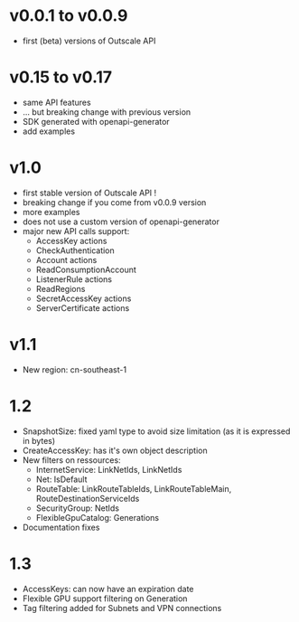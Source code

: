 # v0.0.1 to v0.0.9

- first (beta) versions of Outscale API

# v0.15 to v0.17

- same API features
- ... but breaking change with previous version
- SDK generated with openapi-generator
- add examples

# v1.0

- first stable version of Outscale API !
- breaking change if you come from v0.0.9 version
- more examples
- does not use a custom version of openapi-generator
- major new API calls support:
  - AccessKey actions
  - CheckAuthentication
  - Account actions
  - ReadConsumptionAccount
  - ListenerRule actions
  - ReadRegions
  - SecretAccessKey actions
  - ServerCertificate actions

# v1.1

- New region: cn-southeast-1

# 1.2

- SnapshotSize: fixed yaml type to avoid size limitation (as it is expressed in bytes)
- CreateAccessKey: has it's own object description
- New filters on ressources:
  - InternetService: LinkNetIds, LinkNetIds
  - Net: IsDefault
  - RouteTable: LinkRouteTableIds, LinkRouteTableMain, RouteDestinationServiceIds
  - SecurityGroup: NetIds
  - FlexibleGpuCatalog: Generations
- Documentation fixes

# 1.3

- AccessKeys: can now have an expiration date
- Flexible GPU support filtering on Generation
- Tag filtering added for Subnets and VPN connections
